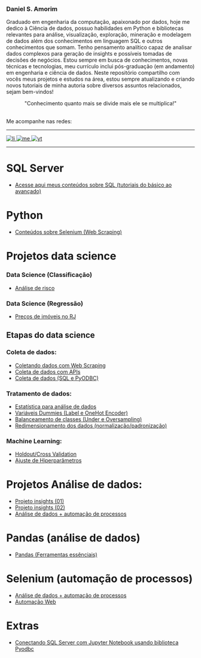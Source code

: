 <h3>Daniel S. Amorim</h3>
Graduado em engenharia da computação, apaixonado por dados, hoje me dedico à Ciência de dados, possuo habilidades em Python e bibliotecas relevantes para análise, visualização, exploração, mineração e modelagem de dados além dos conhecimentos em linguagem SQL e outros conhecimentos que somam. Tenho pensamento analítico capaz de analisar dados complexos para geração de insights e possíveis tomadas de decisões de negócios. Estou sempre em busca de conhecimentos, novas técnicas e tecnologias, meu currículo inclui pós-graduação (em andamento) em engenharia e ciência de dados. Neste repositório compartilho com vocês meus projetos e estudos na área, estou sempre atualizando e criando novos tutoriais de minha autoria sobre diversos assuntos relacionados, sejam bem-vindos!
<br>
<p align="center">"Conhecimento quanto mais se divide mais ele se multiplica!"</p>
<br>
Me acompanhe nas redes:
<hr>

[![li](https://user-images.githubusercontent.com/115194365/221064347-2e009203-558e-45ef-b528-3cc0d588eb83.jpg)
](https://www.linkedin.com/feed/)
[![me](https://user-images.githubusercontent.com/115194365/221065335-fbc8ab66-ddcf-4ad8-a268-029139925b56.jpg)
](https://medium.com/@dev.daniel.amorim)
[![yt](https://user-images.githubusercontent.com/115194365/221065547-df25300d-b7b4-4f09-a2bf-669f13093449.jpg)
](https://www.youtube.com/@dsa_science)


<hr>

# SQL Server
- [Acesse aqui meus conteúdos sobre SQL (tutoriais do básico ao avançado)](https://github.com/dev-daniel-amorim/Sql_Server/blob/main/README.md)

# Python
- [Conteúdos sobre Selenium (Web Scraping)]()

# Projetos data science

### Data Science (Classificação)
- [Análise de risco](https://github.com/dev-daniel-amorim/DS-Analise_de_risco_II/blob/main/README.md)

### Data Science (Regressão)
- [Preços de imóveis no RJ](https://github.com/dev-daniel-amorim/DS-Machine_learning)

## Etapas do data science

### Coleta de dados:

- [Coletando dados com Web Scraping](https://github.com/dev-daniel-amorim/Coleta_de_dados-WebScraping)
- [Coleta de dados com APIs](https://github.com/dev-daniel-amorim/Coleta_de_dados-APIs)
- [Coleta de dados (SQL e PyODBC)](https://github.com/dev-daniel-amorim/PyODBC-Integracao_python_SQL-Server)

### Tratamento de dados:

- [Estatística para análise de dados](https://github.com/dev-daniel-amorim/AD-Estatistica/blob/main/README.md)
- [Variáveis Dummies (Label e OneHot Encoder)](https://github.com/dev-daniel-amorim/DS-Variaveis_Dummies)
- [Balanceamento de classes (Under e Oversampling)](https://github.com/dev-daniel-amorim/DS-Balanceamento_de_classes/blob/main/README.md)
- [Redimensionamento dos dados (normalização/padronização)](https://github.com/dev-daniel-amorim/AD-Norm_Padron/blob/main/README.md)

### Machine Learning:

- [Holdout/Cross Validation](https://github.com/dev-daniel-amorim/ML-Tecnicas)
- [Ajuste de Hiperparâmetros](https://github.com/dev-daniel-amorim/ML-Ajustes_Hiperparametros/blob/main/README.md)

# Projetos Análise de dados:

- [Projeto insights (01)](https://github.com/dev-daniel-amorim/AD-Insights_01)
- [Projeto insights (02)](https://github.com/dev-daniel-amorim/AD-Insights_02)
- [Análise de dados + automação de processos](https://github.com/dev-daniel-amorim/AD-Automacao_de_processos/blob/main/README.md)

# Pandas (análise de dados)

- [Pandas (Ferramentas essênciais)](https://github.com/dev-daniel-amorim/Analise_de_dados-Ferramentas)

# Selenium (automação de processos)

- [Análise de dados + automação de processos](https://github.com/dev-daniel-amorim/AD-Automacao_de_processos/blob/main/README.md)
- [Automação Web](https://github.com/dev-daniel-amorim/DS-Automacao_web)

# Extras

- [Conectando SQL Server com Jupyter Notebook usando biblioteca Pyodbc](https://github.com/dev-daniel-amorim/PyODBC-Integracao_python_SQL-Server)

